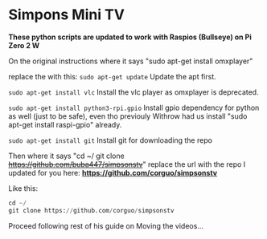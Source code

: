 # Simpons Mini TV
**These python scripts are updated to work with Raspios (Bullseye) on Pi Zero 2 W**

On the original instructions where it says "sudo apt-get install omxplayer"

replace the with this:
`sudo apt-get update` Update the apt first.

`sudo apt-get install vlc` Install the vlc player as omxplayer is deprecated.

`sudo apt-get install python3-rpi.gpio` Install gpio dependency for python as well (just to be safe), even tho previouly Withrow had us install "sudo apt-get install raspi-gpio" already.

`sudo apt-get install git` Install git for downloading the repo

Then where it says "cd ~/ git clone ~~https://github.com/buba447/simpsonstv~~" replace the url with the repo I updated for you here: **https://github.com/corguo/simpsonstv**

Like this:
```python
cd ~/
git clone https://github.com/corguo/simpsonstv
```

Proceed following rest of his guide on Moving the videos...
